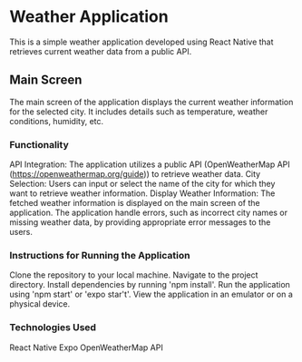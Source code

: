 # Weather Application
This is a simple weather application developed using React Native that retrieves current weather data from a public API.

## Main Screen
The main screen of the application displays the current weather information for the selected city. It includes details such as temperature, weather conditions, humidity, etc.

### Functionality
API Integration: The application utilizes a public API (OpenWeatherMap API (https://openweathermap.org/guide)) to retrieve weather data.
City Selection: Users can input or select the name of the city for which they want to retrieve weather information.
Display Weather Information: The fetched weather information is displayed on the main screen of the application.
The application handle errors, such as incorrect city names or missing weather data, by providing appropriate error messages to the users.

### Instructions for Running the Application
Clone the repository to your local machine.
Navigate to the project directory.
Install dependencies by running 'npm install'.
Run the application using 'npm start' or 'expo star't'.
View the application in an emulator or on a physical device.

### Technologies Used
React Native
Expo
OpenWeatherMap API 